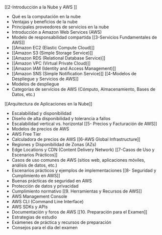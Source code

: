 
[[2-Introducción a la Nube y AWS ]]
   - Qué es la computación en la nube
   - Ventajas y beneficios de la nube
   - Principales proveedores de servicios en la nube
   - Introducción a Amazon Web Services (AWS)
   - Modelo de responsabilidad compartida
[[3-Servicios Fundamentales de AWS]]
   - [[Amazon EC2 (Elastic Compute Cloud)]]
   - [[Amazon S3 (Simple Storage Service)]]
   - [[Amazon RDS (Relational Database Service)]]
   - [[Amazon VPC (Virtual Private Cloud)]]
   - [[Amazon IAM (Identity and Access Management)]]
   - [[Amazon SNS (Simple Notification Service)]]
[[4-Modelos de Despliegue y Servicios de AWS]]
   - Modelos de despliegue
   - Categorías de servicios de AWS (Cómputo, Almacenamiento, Bases de Datos, etc.)

 [[Arquitectura de Aplicaciones en la Nube]]
   - Escalabilidad y disponibilidad
   - Diseño de alta disponibilidad y tolerancia a fallos
   - Escalabilidad vertical vs. horizontal
[[5- Precios y Facturación de AWS]]
   - Modelos de precios de AWS
   - AWS Free Tier
   - Calculadora de precios de AWS
 [[6-AWS Global Infrastructure]]
   - Regiones y Disponibilidad de Zonas (AZs)
   - Edge Locations y CDN (Content Delivery Network)
 [[7-Casos de Uso y Escenarios Prácticos]]
   - Casos de uso comunes de AWS (sitios web, aplicaciones móviles, análisis de datos, etc.)
   - Escenarios prácticos y ejemplos de implementaciones
[[8- Seguridad y Cumplimiento en AWS]]
   - Buenas prácticas de seguridad en AWS
   - Protección de datos y privacidad
   - Cumplimiento normativo
[[9. Herramientas y Recursos de AWS]]
   - AWS Management Console
   - AWS CLI (Command Line Interface)
   - AWS SDKs y APIs
   - Documentación y foros de AWS
[[10. Preparación para el Examen]]
   - Estrategias de estudio
   - Exámenes de práctica y recursos de preparación
   - Consejos para el día del examen

